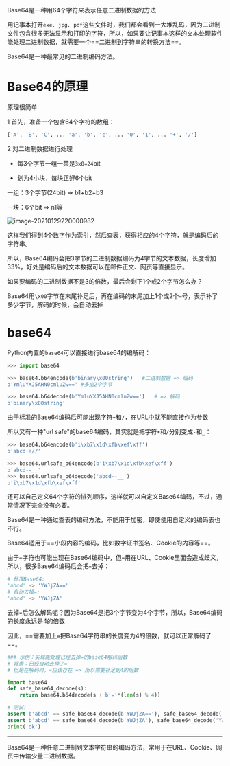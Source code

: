 Base64是一种用64个字符来表示任意二进制数据的方法

用记事本打开`exe`、`jpg`、`pdf`这些文件时，我们都会看到一大堆乱码，因为二进制文件包含很多无法显示和打印的字符，所以，如果要让记事本这样的文本处理软件能处理二进制数据，就需要一个==二进制到字符串的转换方法==。

Base64是一种最常见的二进制编码方法。



# Base64的原理

原理很简单

1 首先，准备一个包含64个字符的数组：

```python
['A', 'B', 'C', ... 'a', 'b', 'c', ... '0', '1', ... '+', '/']
```



2 对二进制数据进行处理

- 每3个字节一组一共是`3x8=24`bit

- 划为4小块，每块正好6个bit

一组：3个字节(24bit) => b1+b2+b3

一块：6个bit => n1等

![image-20210129220000982](https://cdn.jsdelivr.net/gh/DaiDuncan/PicUploader/img/20210129220001.png)

这样我们得到4个数字作为索引，然后查表，获得相应的4个字符，就是编码后的字符串。



所以，Base64编码会把3字节的二进制数据编码为4字节的文本数据，长度增加33%，好处是编码后的文本数据可以在邮件正文、网页等直接显示。



如果要编码的二进制数据不是3的倍数，最后会剩下1个或2个字节怎么办？

Base64用`\x00`字节在末尾补足后，再在编码的末尾加上1个或2个`=`号，表示补了多少字节，解码的时候，会自动去掉



# base64

Python内置的`base64`可以直接进行base64的编解码：

```python
>>> import base64

>>> base64.b64encode(b'binary\x00string')	#二进制数据 => 编码
b'YmluYXJ5AHN0cmluZw=='	#多出2个字节

>>> base64.b64decode(b'YmluYXJ5AHN0cmluZw==')	# => 解码
b'binary\x00string'
```





由于标准的Base64编码后可能出现字符`+`和`/`，在URL中就不能直接作为参数

所以又有一种"url safe"的base64编码，其实就是把字符`+`和`/`分别变成`-`和`_`：

```python
>>> base64.b64encode(b'i\xb7\x1d\xfb\xef\xff')
b'abcd++//'

>>> base64.urlsafe_b64encode(b'i\xb7\x1d\xfb\xef\xff')
b'abcd--__'
>>> base64.urlsafe_b64decode('abcd--__')
b'i\xb7\x1d\xfb\xef\xff'
```





还可以自己定义64个字符的排列顺序，这样就可以自定义Base64编码，不过，通常情况下完全没有必要。

Base64是一种通过查表的编码方法，不能用于加密，即使使用自定义的编码表也不行。



Base64适用于==小段内容的编码，比如数字证书签名、Cookie的内容等==。

由于`=`字符也可能出现在Base64编码中，但`=`用在URL、Cookie里面会造成歧义，所以，很多Base64编码后会把`=`去掉：

```python
# 标准Base64:
'abcd' -> 'YWJjZA=='
# 自动去掉=:
'abcd' -> 'YWJjZA'
```

去掉`=`后怎么解码呢？因为Base64是把3个字节变为4个字节，所以，Base64编码的长度永远是4的倍数

因此，==需要加上`=`把Base64字符串的长度变为4的倍数，就可以正常解码了==。



```python
### 示例：实现能处理已经去掉=的base64解码函数
# 背景：已经自动去掉了=
# 但是在解码时，=应该存在 => 所以需要补足到4的倍数

import base64
def safe_base64_decode(s):
    return base64.b64decode(s + b'='*(len(s) % 4))

# 测试:
assert b'abcd' == safe_base64_decode(b'YWJjZA=='), safe_base64_decode('YWJjZA==')
assert b'abcd' == safe_base64_decode(b'YWJjZA'), safe_base64_decode('YWJjZA')
print('ok')
```









---

Base64是一种任意二进制到文本字符串的编码方法，常用于在URL、Cookie、网页中传输少量二进制数据。